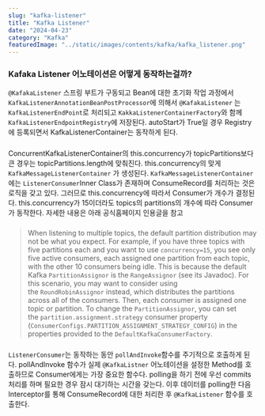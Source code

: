 ```yaml
---
slug: "kafka-listener"
title: "Kafka Listener"
date: "2024-04-23"
category: "Kafka"
featuredImage: "../static/images/contents/kafka/kafka_listener.png"
---
```

### Kafaka Listener 어노테이션은 어떻게 동작하는걸까?

`@KafakaListener` 스프링 부트가 구동되고 Bean에 대한 초기화 작업 과정에서
`KafkaListenerAnnotationBeanPostProcessor`에 의해서 `@KafakaListener` 는 
`KafkaListenerEndPoint`로 처리되고 `KakkaListenerContainerFactory`와 함께 `KafkaListenerEndpointRegistry`에 저장된다.
autoStart가 True일 경우 Registry에 등록되면서 KafkaListenerContainer는 동작하게 된다.  
### 
ConcurrentKafkaListenerContainer의 this.concurrency가 topicPartitions보다 큰 경우는 topicPartitions.length에 맞춰진다. 
this.concurrency의 맞게 `KafkaMessageListenerContainer` 가 생성된다. 
`KafkaMessageListenerContainer`에는 `ListenerConsumer`Inner Class가 존재하며 ConsumeRecord를 처리하는 것은 로직을 갖고 있다. 
그러므로 this.concurrency에 따라서 Consumer가 개수가 결정된다. this.concurrency가 15이더라도 topics의 partitions의 개수에 따라 Consumer가 동작한다.
자세한 내용은 아래 공식홈페이지 인용글을 참고
### 
> When listening to multiple topics, the default partition distribution may not be what you expect. For example, if you have three topics with five partitions each and you want to use `concurrency=15`, you see only five active consumers, each assigned one partition from each topic, with the other 10 consumers being idle. This is because the default Kafka `PartitionAssignor` is the `RangeAssignor` (see its Javadoc). For this scenario, you may want to consider using the `RoundRobinAssignor` instead, which distributes the partitions across all of the consumers. Then, each consumer is assigned one topic or partition. To change the `PartitionAssignor`, you can set the `partition.assignment.strategy` consumer property (`ConsumerConfigs.PARTITION_ASSIGNMENT_STRATEGY_CONFIG`) in the properties provided to the `DefaultKafkaConsumerFactory`.
###
`ListenerConsumer`는 동작하는 동안 `pollAndInvoke`함수를 주기적으로 호출하게 된다. 
pollAndInvoke 함수가 실제 `@KafkaListner` 어노테이션을 설정한 Method를 호출하므로 Consumer에게는 가장 중요한 함수다. 
polling을 하기 전에 우선 commits 처리를 하며 필요한 경우 잠시 대기하는 시간을 갖는다. 
이후 데이터를 polling한 다음 Interceptor를 통해 ConsumeRecord에 대한 처리한 후 `@KafkaListener` 함수를 호출한다.  